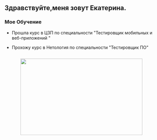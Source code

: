 ## Здравствуйте,меня зовут Екатерина.

### Мое Обучение
* Прошла курс в ЦЗП по специальности "Тестировщик мобильных и веб-приложений "

* Прохожу курс в Нетология по специальности "Тестировщик ПО"
 

<img src="https://komarev.com/ghpvc/?username=your-github-username&style=flat-square&color=blue" alt=""/>

<p align="center">
  <img width="400" height="250" src="https://media2.giphy.com/media/v1.Y2lkPTc5MGI3NjExMTIxbHZsajNhcWNoeTZ6YjcwM3d2dTh6MTBtbW54bmM3MGhhaDd4cCZlcD12MV9pbnRlcm5hbF9naWZfYnlfaWQmY3Q9Zw/du3J3cXyzhj75IOgvA/giphy.gif">
</p>


